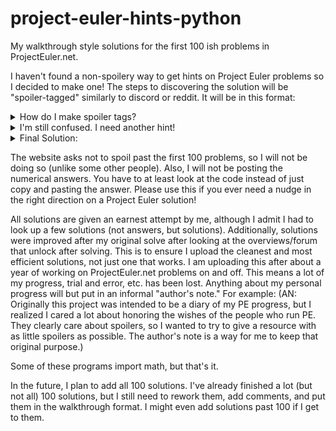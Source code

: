 # project-euler-hints-python
My walkthrough style solutions for the first 100 ish problems in ProjectEuler.net.

I haven't found a non-spoilery way to get hints on Project Euler problems so I decided to make one! The steps to
discovering the solution will be "spoiler-tagged" similarly to discord or reddit. It will be in this format:
<details> 
  <summary>How do I make spoiler tags? </summary>
   Try html.
</details>
<details> 
  <summary>I'm still confused. I need another hint! </summary>
   Use the < details > tag and the < summary > tag.
</details>
<details> 
  <summary>Final Solution:</summary>
   Check the code for this document.
</details>


The website asks not to spoil past the first 100 problems, so I will not be doing so (unlike some other people). Also, I 
will not be posting the numerical answers. You have to at least look at the code instead of just copy and pasting the 
answer. Please use this if you ever need a nudge in the right direction on a Project Euler solution!

All solutions are given an earnest attempt by me, although I admit I had to look up a few solutions (not answers, but 
solutions). Additionally, solutions were improved after my original solve after looking at the overviews/forum that unlock 
after solving. This is to ensure I upload the cleanest and most efficient solutions, not just one that works. I am 
uploading this after about a year of working on ProjectEuler.net problems on and off. This means a lot of my progress, 
trial and error, etc. has been lost. Anything about my personal progress will but put in an informal "author's note." For
example:
(AN: Originally this project was intended to be a diary of my PE progress, but I realized I cared a lot about honoring
the wishes of the people who run PE. They clearly care about spoilers, so I wanted to try to give a resource with as little
spoilers as possible. The author's note is a way for me to keep that original purpose.)

Some of these programs import math, but that's it.

In the future, I plan to add all 100 solutions. I've already finished a lot (but not all) 100 solutions, but I still need 
to rework them, add comments, and put them in the walkthrough format. I might even add solutions past 100 if I get to them.
